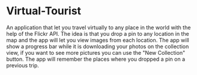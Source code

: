 # Virtual-Tourist

An application that let you travel virtually to any place in the world with the help of the Flickr API. The idea is that you drop a pin to any location in the map and the app will let you view images from each location. The app will show a progress bar while it is downloading your photos on the collection view, if you want to see more pictures you can use the "New Collection" button. The app will remember the places where you dropped a pin on a previous trip.
